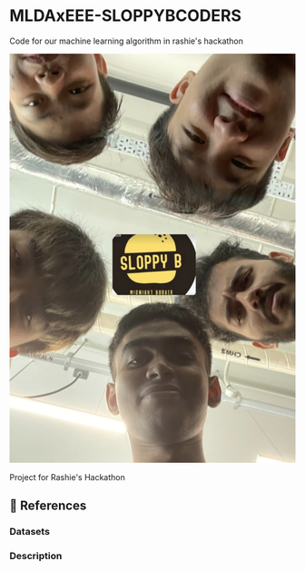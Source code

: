 # MLDAxEEE-SLOPPYBCODERS
Code for our machine learning algorithm in rashie's hackathon


![landing](./Assets/team.jpg)

Project for Rashie's Hackathon

<!-- ## 🧠 The Team
| Name              |                     Position                    |GitHub Acount|
|---|:---:|---|
| Minze |        Member      |@|
| David Tey  |    Member     |@|
| Preetish |       Member        |@|
| WeeHUNG |       Member       |@|
| KhooYongHui |           member|@|
| Harish |       Member        |@| -->


## 📖 References

### Datasets


### Description
